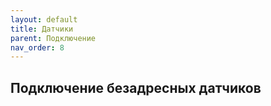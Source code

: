 ```yaml
---
layout: default
title: Датчики
parent: Подключение
nav_order: 8
---
```


## Подключение безадресных датчиков
